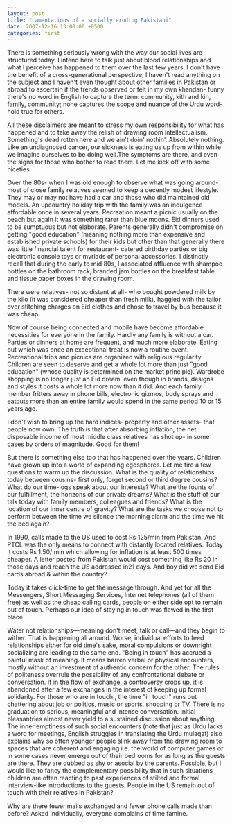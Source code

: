 ```yaml
---
layout: post
title: "Lamentations of a socially eroding Pakistani"
date: 2007-12-16 13:00:00 +0500
categories: first
---
```


There is something seriously wrong with the way our social lives are structured today. I intend here to talk just about blood relationships and what I perceive has happened to them over the last few years. I don't have the benefit of a cross-generational perspective, I haven't read anything on the subject and I haven't even thought about other families in Pakistan or abroad to ascertain if the trends observed or felt in my own khandan- funny there's no word in English to capture the term: community, kith and kin, family, community; none captures the scope and nuance of the Urdu word- hold true for others.

All these disclaimers are meant to stress my own responsibility for what has happened and to take away the relish of drawing room intellectualism. Something's dead rotten here and we ain't doin' nothin'. Absolutely nothing. Like an undiagnosed cancer, our sickness is eating us up from within while we imagine ourselves to be doing well.The symptoms are there, and even the signs for those who bother to read them. Let me kick off with some niceties.

Over the 80s- when I was old enough to observe what was going around- most of close family relatives seemed to keep a decently modest lifestyle. They may or may not have had a car and those who did maintained old models. An upcountry holiday trip with the family was an indulgence affordable once in several years. Recreation meant a picnic usually on the beach but again it was something rarer than blue moons. Eid dinners used to be sumptuous but not elaborate. Parents generally didn't compromise on getting "good education" (meaning nothing more than expensive and established private schools) for their kids but other than that generally there was little financial talent for restaurant- catered birthday parties or big electronic console toys or myriads of personal accessories. I distinctly recall that during the early to mid 80s, I associated affluence with shampoo bottles on the bathroom rack, branded jam bottles on the breakfast table and tissue paper boxes in the drawing room.

There were relatives- not so distant at all- who bought powdered milk by the kilo (it was considered cheaper than fresh milk), haggled with the tailor over stitching charges on Eid clothes and chose to travel by bus because it was cheap.

Now of course being connected and mobile have become affordable necessities for everyone in the family. Hardly any family is without a car. Parties or dinners at home are frequent, and much more elaborate. Eating out which was once an exceptional treat is now a routine event. Recreational trips and picnics are organized with religious regularity. Children are seen to deserve and get a whole lot more than just "good education" (whose quality is determined on the market principle). Wardrobe shopping is no longer just an Eid dream, even though in brands, designs and styles it costs a whole lot more now than it did. And each family member fritters away in phone bills, electronic gizmos, body sprays and eatouts more than an entire family would spend in the same period 10 or 15 years ago.

I don't wish to bring up the hard indices- property and other assets- that people now own. The truth is that after absorbing inflation, the net disposable income of most middle class relatives has shot up- in some cases by orders of magnitude. Good for them!

But there is something else too that has happened over the years. Children have grown up into a world of expanding egospheres. Let me fire a few questions to warm up the discussion. What is the quality of relationships today between cousins- first only, forget second or third degree cousins? What do our time-logs speak about our interests? What are the founts of our fulfillment, the horizons of our private dreams? What is the stuff of our talk today with family members, colleagues and friends? What is the location of our inner centre of gravity? What are the tasks we choose not to perform between the time we silence the morning alarm and the time we hit the bed again?

In 1990, calls made to the US used to cost Rs 125/min from Pakistan. And PTCL was the only means to connect with distantly located relatives. Today it costs Rs 1.50/ min which allowing for inflation is at least 500 times cheaper. A letter posted from Pakistan would cost something like Rs 20 in those days and reach the US addressee in21 days. And boy did we send Eid cards abroad & within the country?

Today it takes click-time to get the message through. And yet for all the Messengers, Short Messaging Services, Internet telephones (all of them free) as well as the cheap calling cards, people on either side opt to remain out of touch. Perhaps our idea of staying in touch was flawed in the first place.

Water not relationships—meaning don't meet, talk or call—and they begin to wither. That is happening all around. Worse, individual efforts to feed relationships either for old time's sake, moral compulsions or downright socializing are leading to the same end. "Being in touch" has accrued a painful mask of meaning. It means barren verbal or physical encounters, mostly without an investment of authentic concern for the other. The rules of politeness overrule the possibility of any confrontational debate or conversation. If in the flow of exchange, a controversy crops up, it is abandoned after a few exchanges in the interest of keeping up formal solidarity. For those who are in touch , the time "in touch" runs out chattering about job or politics, music or sports, shopping or TV. There is no graduation to serious, meaningful and intense conversation. Initial pleasantries almost never yield to a sustained discussion about anything. The inner emptiness of such social encounters (note that just as Urdu lacks a word for meetings, English struggles in translating the Urdu mulaqat) also explains why so often younger people slink away from the drawing room to spaces that are coherent and engaging i.e. the world of computer games or in some cases never emerge out of their bedrooms for as long as the guests are there. They are dubbed as shy or asocial by the parents. Possible, but I would like to fancy the complementary possibility that in such situations children are often reacting to past experiences of stilted and formal interview-like introductions to the guests. People in the US remain out of touch with their relatives in Pakistan?

Why are there fewer mails exchanged and fewer phone calls made than before? Asked individually, everyone complains of time famine.